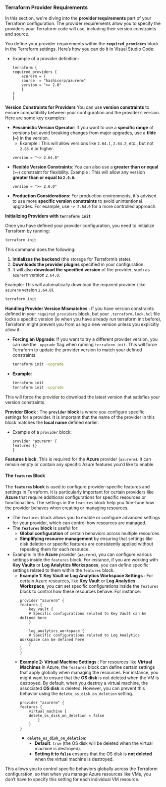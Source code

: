 ### **Terraform Provider Requirements**

In this section, we're diving into the **provider requirements** part of your Terraform configuration. The provider requirements allow you to specify the providers your Terraform code will use, including their version constraints and source.


You define your provider requirements within the **`required_providers`** block in the Terraform settings. Here’s how you can do it in Visual Studio Code:
- Example of a provider definition:
    ```hcl
    terraform {
    required_providers {
        azurerm = {
        source  = "hashicorp/azurerm"
        version = ">= 2.0"
        }
    }
    }
    ```
**Version Constraints for Providers**
You can use **version constraints** to ensure compatibility between your configuration and the provider’s version. Here are some key examples:

- **Pessimistic Version Operator**: If you want to use a **specific range** of versions but avoid breaking changes from major upgrades, use a **tilde (~)** in the version.
    - Example : This will allow versions like `2.64.1`, `2.64.2`, etc., but not `2.65.0` or higher.
    ```hcl
    version = "~> 2.64.0"
    ```
- **Flexible Version Constraints**: You can also use a **greater than or equal** (`>=`) constraint for flexibility.
     Example : This will allow any version **greater than or equal to `2.0.0`**.
    ```hcl
    version = ">= 2.0.0"
    ```
- **Production Considerations**: For production environments, it's advised to use more **specific version constraints** to avoid unintentional upgrades. For example, use `~> 2.64.0` for a more controlled approach.

**Initializing Providers with `terraform init`**

Once you have defined your provider configuration, you need to initialize Terraform by running:

```bash
terraform init
```

This command does the following:
1. **Initializes the backend** (the storage for Terraform’s state).
2. **Downloads the provider plugins** specified in your configuration.
3. It will also **download the specified version** of the provider, such as `azurerm` version `2.64.0`.

Example: This will automatically download the required provider (like `azurerm` version `2.64.0`).
```bash
terraform init
```

**Handling Provider Version Mismatches** : If you have version constraints defined in your `required_providers` block, but your `.terraform.lock.hcl` file locks a specific version (ie when you have already run terraform init before), Terraform might prevent you from using a new version unless you explicitly allow it.

- **Forcing an Upgrade**:
  If you want to try a different provider version, you can use the `-upgrade` flag when running `terraform init`. This will force Terraform to update the provider version to match your defined constraints.

  ```bash
  terraform init -upgrade
  ```

- **Example**:
  ```bash
  terraform init
  terraform init -upgrade
  ```

This will force the provider to download the latest version that satisfies your version constraints.

**Provider Block** : The **`provider` block** is where you configure specific settings for a provider. It is important that the name of the provider in this block matches the **local name** defined earlier.
- Example of a `provider` block:
    ```hcl
    provider "azurerm" {
    features {}
    }
    ```
**Features block**: This is required for the **Azure** provider (`azurerm`). It can remain empty or contain any specific Azure features you'd like to enable.

#### **The `features` Block**

The **`features` block** is used to configure provider-specific features and settings in Terraform. It is particularly important for certain providers like **Azure** that require additional configurations for specific resources or functionalities. The settings in the `features` block help you fine-tune how the provider behaves when creating or managing resources.

- The `features` block allows you to enable or configure advanced settings for your provider, which can control how resources are managed.
- The **`features` block** is useful for:
    - **Global configuration** of certain behaviors across multiple resources.
    - **Simplifying resource management** by ensuring that settings like disk deletion or specific features are consistently applied without repeating them for each resource.
- Example: In the **Azure** provider (`azurerm`), you can configure various settings inside the `features` block. For instance, if you are working with **Key Vaults** or **Log Analytics Workspaces**, you can define specific settings related to them within the `features` block.
    - **Example 1: Key Vault or Log Analytics Workspace Settings** : For certain Azure resources, like **Key Vault** or **Log Analytics Workspace**, you can set specific configurations inside the `features` block to control how these resources behave. For instance:
        ```hcl
        provider "azurerm" {
        features {
            key_vault {
            # Specific configurations related to Key Vault can be defined here
            }

            log_analytics_workspace {
            # Specific configurations related to Log Analytics Workspace can be defined here
            }
        }
        }
        ```
    - **Example 2: Virtual Machine Settings** : For resources like **Virtual Machines** in Azure, the `features` block can define certain settings that apply globally when managing the resources. For instance, you might want to ensure that the **OS disk** is not deleted when the VM is destroyed. By default, when you destroy a virtual machine, the associated **OS disk** is deleted. However, you can prevent this behavior using the `delete_os_disk_on_deletion` setting.
        ```hcl
        provider "azurerm" {
        features {
            virtual_machine {
            delete_os_disk_on_deletion = false
                }
            }
        }
        ```
        - **`delete_os_disk_on_deletion`**: 
            - **Default**: `true` (the OS disk will be deleted when the virtual machine is destroyed).
            - **Setting it to `false`** ensures that the OS disk is **not deleted** when the virtual machine is destroyed.

This allows you to control specific behaviors globally across the Terraform configuration, so that when you manage Azure resources like VMs, you don’t have to specify this setting for each individual VM resource.
